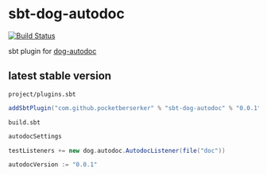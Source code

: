 # sbt-dog-autodoc

[![Build Status](https://travis-ci.org/pocketberserker/sbt-dog-autodoc.svg?branch=master)](https://travis-ci.org/pocketberserker/sbt-dog-autodoc)

sbt plugin for [dog-autodoc](https://github.com/pocketberserker/dog-autodoc)

## latest stable version

`project/plugins.sbt`

```scala
addSbtPlugin("com.github.pocketberserker" % "sbt-dog-autodoc" % "0.0.1")
```

`build.sbt`

```scala
autodocSettings

testListeners += new dog.autodoc.AutodocListener(file("doc"))

autodocVersion := "0.0.1"
```

